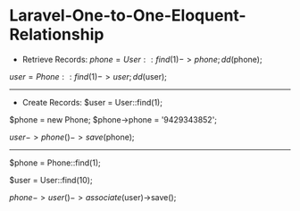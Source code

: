 # Laravel-One-to-One-Eloquent-Relationship

+ Retrieve Records:
$phone = User::find(1)->phone;
dd($phone);

$user = Phone::find(1)->user;
dd($user);

---------------------------------------

+ Create Records:
$user = User::find(1);
 
$phone = new Phone;
$phone->phone = '9429343852';
 
$user->phone()->save($phone);

---------------------------------------

$phone = Phone::find(1);
 
$user = User::find(10);
 
$phone->user()->associate($user)->save();


